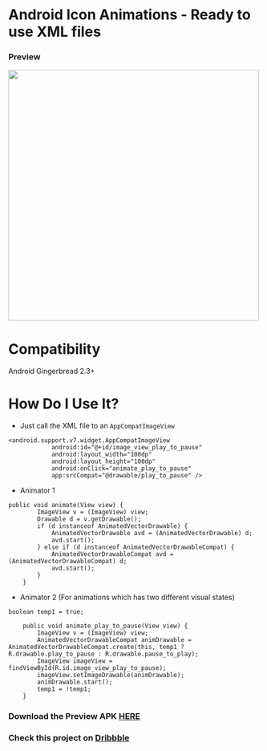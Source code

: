 # Android Icon Animations - Ready to use XML files

### Preview

<img src="https://github.com/huzefabagwala/android_animations/blob/master/Preview%20Master.gif" width="500">

# Compatibility
Android Gingerbread 2.3+

# How Do I Use It?

- Just call the XML file to an `AppCompatImageView`

```
<android.support.v7.widget.AppCompatImageView
            android:id="@+id/image_view_play_to_pause"
            android:layout_width="100dp"
            android:layout_height="100dp"
            android:onClick="animate_play_to_pause"
            app:srcCompat="@drawable/play_to_pause" />
```

- Animator 1
```
public void animate(View view) {
        ImageView v = (ImageView) view;
        Drawable d = v.getDrawable();
        if (d instanceof AnimatedVectorDrawable) {
            AnimatedVectorDrawable avd = (AnimatedVectorDrawable) d;
            avd.start();
        } else if (d instanceof AnimatedVectorDrawableCompat) {
            AnimatedVectorDrawableCompat avd = (AnimatedVectorDrawableCompat) d;
            avd.start();
        }
    }
```

- Animator 2 (For animations which has two different visual states)
```
boolean temp1 = true;

    public void animate_play_to_pause(View view) {
        ImageView v = (ImageView) view;
        AnimatedVectorDrawableCompat animDrawable = AnimatedVectorDrawableCompat.create(this, temp1 ? R.drawable.play_to_pause : R.drawable.pause_to_play);
        ImageView imageView = findViewById(R.id.image_view_play_to_pause);
        imageView.setImageDrawable(animDrawable);
        animDrawable.start();
        temp1 = !temp1;
    }
```

### Download the Preview APK [HERE](https://github.com/huzefabagwala/android_animations/blob/master/Sample/app-debug.apk "Sample APK")

### Check this project on [Dribbble](https://dribbble.com)

